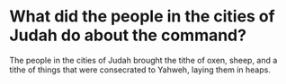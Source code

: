 # What did the people in the cities of Judah do about the command?

The people in the cities of Judah brought the tithe of oxen, sheep, and a tithe of things that were consecrated to Yahweh, laying them in heaps.
